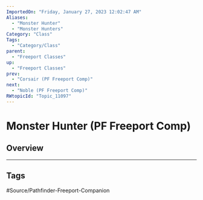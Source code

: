 ```yaml
---
ImportedOn: "Friday, January 27, 2023 12:02:47 AM"
Aliases:
  - "Monster Hunter"
  - "Monster Hunters"
Category: "Class"
Tags:
  - "Category/Class"
parent:
  - "Freeport Classes"
up:
  - "Freeport Classes"
prev:
  - "Corsair (PF Freeport Comp)"
next:
  - "Noble (PF Freeport Comp)"
RWtopicId: "Topic_11097"
---
```

# Monster Hunter (PF Freeport Comp)
## Overview

---
## Tags
#Source/Pathfinder-Freeport-Companion

